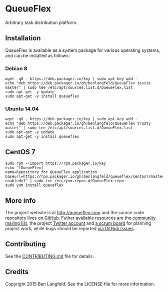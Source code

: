 # QueueFlex

Arbitrary task distribution platform.

## Installation

QueueFlex is available as a system package for various operating systems, and can be installed as follows:

### Debian 8

```
wget -qO - https://deb.packager.io/key | sudo apt-key add -
echo "deb https://deb.packager.io/gh/benlangfeld/QueueFlex jessie master" | sudo tee /etc/apt/sources.list.d/QueueFlex.list
sudo apt-get -y update
sudo apt-get -y install queueflex
```

### Ubuntu 14.04

```
wget -qO - https://deb.packager.io/key | sudo apt-key add -
echo "deb https://deb.packager.io/gh/benlangfeld/QueueFlex trusty master" | sudo tee /etc/apt/sources.list.d/QueueFlex.list
sudo apt-get -y update
sudo apt-get -y install queueflex
```

## CentOS 7

```
sudo rpm --import https://rpm.packager.io/key
echo "[QueueFlex]
name=Repository for QueueFlex application.
baseurl=https://rpm.packager.io/gh/benlangfeld/queueflex/centos7/master
enabled=1" | sudo tee /etc/yum.repos.d/QueueFlex.repo
sudo yum install queueflex
```

## More info

The project website is at http://queueflex.com and the source code repository lives [on GitHub](https://github.com/benlangfeld/QueueFlex). Futher available resources are the [community mailing list](http://groups.google.com/group/queueflex), the project [Twitter account](https://twitter.com/queueflex) and [a scrum board](https://www.pivotaltracker.com/n/projects/1496824) for planning project work, while bugs should be reported [via GitHub issues](https://github.com/benlangfeld/QueueFlex/issues).

## Contributing

See the [CONTRIBUTING.md](CONTRIBUTING.md) file for details.

## Credits

Copyright 2015 Ben Langfeld. See the LICENSE file for more information.
